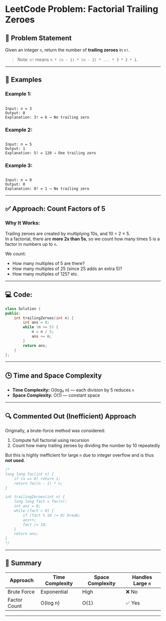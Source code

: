 
# LeetCode Problem: Factorial Trailing Zeroes

## 🧠 Problem Statement

Given an integer `n`, return the number of **trailing zeroes** in `n!`.

> Note: `n!` means `n * (n - 1) * (n - 2) * ... * 3 * 2 * 1`.

---

## 🧪 Examples

### Example 1:
```

Input: n = 3
Output: 0
Explanation: 3! = 6 → No trailing zero

```

### Example 2:
```

Input: n = 5
Output: 1
Explanation: 5! = 120 → One trailing zero

```

### Example 3:
```

Input: n = 0
Output: 0
Explanation: 0! = 1 → No trailing zero

````

---

## ✅ Approach: Count Factors of 5

### Why It Works:
Trailing zeroes are created by multiplying 10s, and 10 = 2 × 5.  
In a factorial, there are **more 2s than 5s**, so we count how many times 5 is a factor in numbers up to `n`.

We count:
- How many multiples of 5 are there?
- How many multiples of 25 (since 25 adds an extra 5)?
- How many multiples of 125? etc.

---

## 💻 Code:

```cpp
class Solution {
public:
    int trailingZeroes(int n) {
        int ans = 0;
        while (n >= 5) {
            n = n / 5;
            ans += n;
        }
        return ans;
    }
};
````

---

## 🕒 Time and Space Complexity

* **Time Complexity:** O(log₅ n) — each division by 5 reduces `n`
* **Space Complexity:** O(1) — constant space

---

## 🔍 Commented Out (Inefficient) Approach

Originally, a brute-force method was considered:

1. Compute full factorial using recursion
2. Count how many trailing zeroes by dividing the number by 10 repeatedly

But this is highly inefficient for large `n` due to integer overflow and is thus **not used**.

```cpp
/*
long long fac(int n) {
    if (n == 0) return 1;
    return fac(n - 1) * n;
}

int trailingZeroes(int n) {
    long long fact = fac(n);
    int ans = 0;
    while (fact > 0) {
        if (fact % 10 != 0) break;
        ans++;
        fact /= 10;
    }
    return ans;
}
*/
```

---

## 📌 Summary

| Approach     | Time Complexity | Space Complexity | Handles Large `n` |
| ------------ | --------------- | ---------------- | ----------------- |
| Brute Force  | Exponential     | High             | ❌ No              |
| Factor Count | O(log n)        | O(1)             | ✅ Yes             |

---
